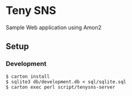 # Teny SNS

Sample Web application using Amon2

## Setup

### Development

```
$ carton install
$ sqlite3 db/development.db < sql/sqlite.sql
$ carton exec perl script/tenysns-server
```
